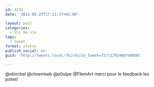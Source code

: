 ```yaml
---
id: 4232
date: '2011-05-23T17:11:37+02:00'

layout: post
categories:
  - Vis ma vie
tags:
  - tweet
format: status
publish_social: no
guid: 'http://tweets.local/?birdsite_tweet=72711292468740098'

---
```


@nbirckel @clowniseb @p0ulpe @FlemArt merci pour le feedback les potes!